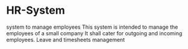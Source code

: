 # HR-System
system to manage employees
This system is intended to manage the employees of a small company 
It shall cater for outgoing and incoming employees.
Leave and timesheets management
